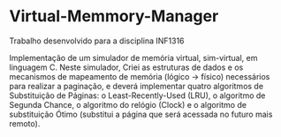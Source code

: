 # Virtual-Memmory-Manager
Trabalho desenvolvido para a disciplina INF1316

Implementação de um simulador de memória virtual, sim-virtual, em linguagem C. Neste simulador, Criei as estruturas de dados e os mecanismos de mapeamento de memória (lógico -> físico) necessários para realizar a paginação, e deverá implementar quatro algoritmos de Substituição de Páginas: o Least-Recently-Used (LRU), o algoritmo de Segunda Chance, o algoritmo do relógio (Clock) e o algoritmo de substituição Ótimo (substitui a página que será acessada no futuro mais remoto).
